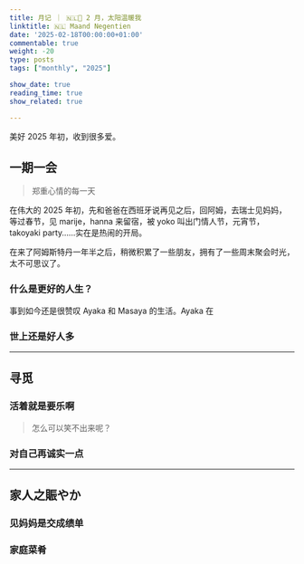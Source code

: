 ```yaml
---
title: 月记 ｜ 🇳🇱🧧 2 月，太阳温暖我
linktitle: 🇳🇱 Maand Negentien
date: '2025-02-18T00:00:00+01:00'
commentable: true
weight: -20
type: posts
tags: ["monthly", "2025"]

show_date: true
reading_time: true
show_related: true

---
```


美好 2025 年初，收到很多爱。

<!--more-->

##  一期一会

>  郑重心情的每一天

在伟大的 2025 年初，先和爸爸在西班牙说再见之后，回阿姆，去瑞士见妈妈， 等过春节，见 marije，hanna 来留宿，被 yoko 叫出门情人节，元宵节，takoyaki party……实在是热闹的开局。

在来了阿姆斯特丹一年半之后，稍微积累了一些朋友，拥有了一些周末聚会时光，太不可思议了。

### 什么是更好的人生？

事到如今还是很赞叹 Ayaka 和 Masaya 的生活。Ayaka 在

### 世上还是好人多

---

寻觅
---

### 活着就是要乐啊

> 怎么可以笑不出来呢？

### 对自己再诚实一点

---

家人之賑やか
---

### 见妈妈是交成绩单

### 家庭菜肴
